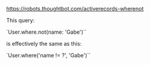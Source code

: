 

https://robots.thoughtbot.com/activerecords-wherenot

This query:

`User.where.not(name: 'Gabe')``

is effectively the same as this:

`User.where('name != ?', 'Gabe')``
